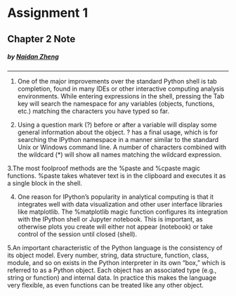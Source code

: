 # Assignment 1 
## Chapter 2 Note
#####    by <b>[Naidan Zheng](https://github.com/Naidanzheng)</b>

---

1. One of the major improvements over the standard Python shell is tab completion, found in many IDEs or other interactive computing analysis environments. While entering expressions in the shell, pressing the Tab key will search the namespace for any variables (objects, functions, etc.) matching the characters you have typed so far.

2. Using a question mark (?) before or after a variable will display some general information about the object. ? has a final usage, which is for searching the IPython namespace in a manner similar to the standard Unix or Windows command line. A number of characters combined with the wildcard (*) will show all names matching the wildcard expression.

3.The most foolproof methods are the %paste and %cpaste magic functions. %paste takes whatever text is in the clipboard and executes it as a single block in the shell.

4. One reason for IPython’s popularity in analytical computing is that it integrates well with data visualization and other user interface libraries like matplotlib. The %matplotlib magic function configures its integration with the IPython shell or Jupyter notebook. This is important, as otherwise plots you create will either not appear (notebook) or take control of the session until closed (shell).

5.An important characteristic of the Python language is the consistency of its object model. Every number, string, data structure, function, class, module, and so on exists in the Python interpreter in its own “box,” which is referred to as a Python object. Each object has an associated type (e.g., string or function) and internal data. In practice this makes the language very flexible, as even functions can be treated like any other object.
